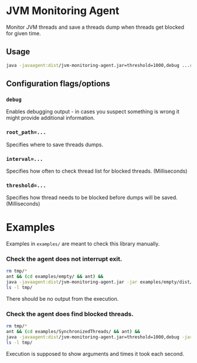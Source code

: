 # JVM Monitoring Agent

Monitor JVM threads and save a threads dump when threads get blocked for given 
time.

## Usage

```bash
java -javaagent:dist/jvm-monitoring-agent.jar=threshold=1000,debug ...rest of command
```

## Configuration flags/options

### `debug`

Enables debugging output - in cases you suspect something is wrong it might provide additional information.

### `root_path=...`

Specifies where to save threads dumps.

### `interval=...`

Specifies how often to check thread list for blocked threads. (Milliseconds)

### `threshold=...`

Specifies how thread needs to be blocked before dumps will be saved. (Milliseconds)


# Examples

Examples in `examples/` are meant to check this library manually.

### Check the agent does not interrupt exit.

```bash
rm tmp/*
ant && (cd examples/empty/ && ant) &&
java -javaagent:dist/jvm-monitoring-agent.jar -jar examples/empty/dist/empty.jar
ls -l tmp/
```

There should be no output from the execution.

### Check the agent does find blocked threads.

```bash
rm tmp/*
ant && (cd examples/SynchronizedThreads/ && ant) &&
java -javaagent:dist/jvm-monitoring-agent.jar=threshold=1000,debug -jar examples/SynchronizedThreads/dist/SynchronizedThreads.jar
ls -l tmp/
```

Execution is supposed to show arguments and times it took each second.
